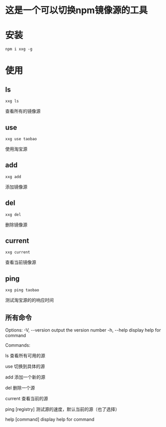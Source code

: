 # 这是一个可以切换npm镜像源的工具
# 安装
```
npm i xxg -g

```

# 使用
## ls
```
xxg ls

```
查看所有的镜像源

## use
```
xxg use taobao
```

使用淘宝源

## add

```
xxg add
```
添加镜像源

## del

```
xxg del
```

删除镜像源

## current
```
xxg current
```
查看当前镜像源

## ping
```
xxg ping taobao
```

测试淘宝源的的响应时间

## 所有命令
Options:
  -V, --version    output the version number
  -h, --help       display help for command

Commands:

  ls               查看所有可用的源

  use <registry>   切换到具体的源

  add              添加一个新的源

  del <registry>   删除一个源

  current          查看当前的源

  ping [registry]  测试源的速度，默认当前的源（也了选择）
  
  help [command]   display help for command